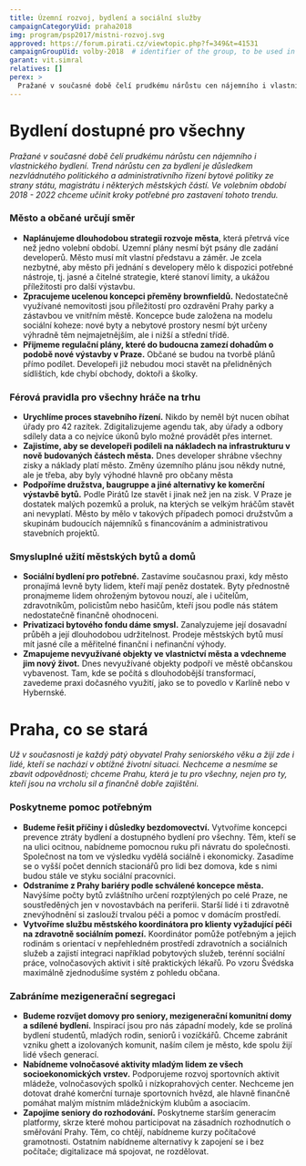 ```yaml
---
title: Územní rozvoj, bydlení a sociální služby
campaignCategoryUid: praha2018
img: program/psp2017/mistni-rozvoj.svg
approved: https://forum.pirati.cz/viewtopic.php?f=349&t=41531
campaignGroupUid: volby-2018  # identifier of the group, to be used in program point
garant: vit.simral
relatives: []
perex: >
  Pražané v současné době čelí prudkému nárůstu cen nájemního i vlastnického bydlení. Trend nárůstu cen za bydlení je důsledkem nezvládnutého politického a administrativního řízení bytové politiky ze strany státu, magistrátu i některých městských částí. Ve volebním období 2018 - 2022 chceme učinit kroky potřebné pro zastavení tohoto trendu.
---
```


# Bydlení dostupné pro všechny

*Pražané v současné době čelí prudkému nárůstu cen nájemního i vlastnického bydlení. Trend nárůstu cen za bydlení je důsledkem nezvládnutého politického a administrativního řízení bytové politiky ze strany státu, magistrátu i některých městských částí. Ve volebním období 2018 - 2022 chceme učinit kroky potřebné pro zastavení tohoto trendu.*

### Město a občané určují směr
* **Naplánujeme dlouhodobou strategii rozvoje města**, která přetrvá více než jedno
volební období. Uzemní plány nesmí být psány dle zadání developerů. Město musí
mít vlastní představu a záměr. Je zcela nezbytné, aby město při jednání s developery
mělo k dispozici potřebné nástroje, tj. jasné a čitelné strategie, které stanoví limity, a
ukážou příležitosti pro další výstavbu.
* **Zpracujeme ucelenou koncepci přeměny brownfieldů.** Nedostatečně využívané
nemovitosti jsou příležitostí pro ozdravění Prahy parky a zástavbou ve vnitřním
městě. Koncepce bude založena na modelu sociální koheze: nové byty a nebytové
prostory nesmí být určeny výhradně těm nejmajetnějším, ale i nižší a střední třídě.
* **Přijmeme regulační plány, které do budoucna zamezí dohadům o podobě nové výstavby v Praze.** Občané se budou na tvorbě plánů přímo podílet. Developeři již
nebudou moci stavět na přelidněných sídlištích, kde chybí obchody, doktoři a školky.

### Férová pravidla pro všechny hráče na trhu
* **Urychlíme proces stavebního řízení.** Nikdo by neměl být nucen obíhat úřady pro
42 razítek. Zdigitalizujeme agendu tak, aby úřady a odbory sdílely data a co nejvíce
úkonů bylo možné provádět přes internet.
* **Zajistíme, aby se developeři podíleli na nákladech na infrastrukturu v nově budovaných částech města.** Dnes developer shrábne všechny zisky a náklady platí
město. Změny územního plánu jsou někdy nutné, ale je třeba, aby byly výhodné
hlavně pro občany města
* **Podpoříme družstva, baugruppe a jiné alternativy ke komerční výstavbě bytů.**
Podle Pirátů lze stavět i jinak než jen na zisk. V Praze je dostatek malých pozemků a
proluk, na kterých se velkým hráčům stavět ani nevyplatí. Město by mělo v takových
případech pomoci družstvům a skupinám budoucích nájemníků s financováním a
administrativou stavebních projektů.

### Smysluplné užití městských bytů a domů
* **Sociální bydlení pro potřebné.** Zastavíme současnou praxi, kdy město pronajímá
levně byty lidem, kteří mají peněz dostatek. Byty přednostně pronajmeme lidem
ohroženým bytovou nouzí, ale i učitelům, zdravotníkům, policistům nebo hasičům,
kteří jsou podle nás státem nedostatečně finančně ohodnoceni.
* **Privatizaci bytového fondu dáme smysl.** Zanalyzujeme její dosavadní průběh a její
dlouhodobou udržitelnost. Prodeje městských bytů musí mít jasné cíle a měřitelné
finanční i nefinanční výhody.
* **Zmapujeme nevyužívané objekty ve vlastnictví města a vdechneme jim nový život.** Dnes nevyužívané objekty podpoří ve městě občanskou vybavenost. Tam, kde
se počítá s dlouhodobější transformací, zavedeme praxi dočasného využití, jako se
to povedlo v Karlíně nebo v Hybernské.

# Praha, co se stará
*Už v současnosti je každý pátý obyvatel Prahy seniorského věku a žijí zde i lidé, kteří
se nachází v obtížné životní situaci. Nechceme a nesmíme se zbavit odpovědnosti;
chceme Prahu, která je tu pro všechny, nejen pro ty, kteří jsou na vrcholu sil a
finančně dobře zajištěni.*

### Poskytneme pomoc potřebným
* **Budeme řešit příčiny i důsledky bezdomovectví.** Vytvoříme koncepci prevence
ztráty bydlení a dostupného bydlení pro všechny. Těm, kteří se na ulici ocitnou,
nabídneme pomocnou ruku při návratu do společnosti. Společnost na tom ve
výsledku vydělá sociálně i ekonomicky. Zasadíme se o vyšší počet denních
stacionářů pro lidi bez domova, kde s nimi budou stále ve styku sociální pracovníci.
* **Odstraníme z Prahy bariéry podle schválené koncepce města.** Navýšíme počty
bytů zvláštního určení rozptýlených po celé Praze, ne soustředěných jen v
novostavbách na periferii. Starší lidé i ti zdravotně znevýhodnění si zaslouží trvalou
péči a pomoc v domácím prostředí.
* **Vytvoříme službu městského koordinátora pro klienty vyžadující péči na zdravotně sociálním pomezí.** Koordinátor pomůže potřebným a jejich rodinám s orientací v nepřehledném prostředí zdravotních a sociálních služeb a zajistí integraci například pobytových služeb, terénní sociální práce, volnočasových aktivit i sítě praktických lékařů. Po vzoru Švédska maximálně zjednodušíme systém z pohledu občana.

### Zabráníme mezigenerační segregaci
* **Budeme rozvíjet domovy pro seniory, mezigenerační komunitní domy a sdílené bydlení.** Inspirací jsou pro nás západní modely, kde se prolíná bydlení studentů,
mladých rodin, seniorů i vozíčkářů. Chceme zabránit vzniku ghett a izolovaných komunit, naším cílem je město, kde spolu žijí lidé všech generací.
* **Nabídneme volnočasové aktivity mladým lidem ze všech socioekonomických vrstev.** Podporujeme rozvoj sportovních aktivit mládeže, volnočasových spolků i nízkoprahových center. Nechceme jen dotovat drahé komerční turnaje sportovních hvězd, ale hlavně finančně pomáhat malým místním mládežnickým klubům a asociacím.
* **Zapojíme seniory do rozhodování.** Poskytneme starším generacím platformy, skrze které mohou participovat na zásadních rozhodnutích o směřování Prahy. Těm,
co chtějí, nabídneme kurzy počítačové gramotnosti. Ostatním nabídneme alternativy
k zapojení se i bez počítače; digitalizace má spojovat, ne rozdělovat.
